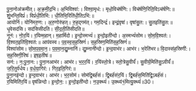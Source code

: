 

  
पु॒ना॒नोअ॑क्रमीत्। अ॒क्र॒मी॒द॒भि। अ॒भिविश्वा॑:। विश्वा॒मृध॑:। मृधो॒विच॑र्षणि:। विच॑र्षणि॒रिति॒विऽच॑र्षणि:॥ शुं॒भन्ति॒विप्रं॑। विप्रं॑धी॒तिभि॑:। धी॒तिभि॒रिति॑धी॒तिऽभि॑:॥  
आयोनिं॑। योनि॑मरु॒ण:। अ॒रु॒णोरु॑हत्। रु॒ह॒द्गम॑त्। गम॒दिन्द्रं॑। इन्द्रं॒वृषा॑। वृषा॑सु॒त:। सु॒तइति॑सु॒त:॥ धृ॒वेसद॑सि। सद॑सिसीदति। सी॒द॒ती॒ति॑सीदति॥  
नून॑:। नो॒र॒यिं। र॒यिम्म॒हान्। म॒हामिं॑दो। इ॒न्दो॒स्मभ्यं॑। इ॒न्दो॒इती॑न्दो। अ॒स्मभ्यं॑सोम। सो॒म॒वि॒श्वत॑:। वि॒श्वत॒इति॑वि॒श्वत॑:॥ आप॑वस्व। प॒व॒स्व॒स॒ह॒स्रिणं॑। स॒ह॒स्रिण॒मिति॑स॒ह॒स्रिणं॑॥  
विश्वा॑सोम। सो॒म॒प॒व॒मा॒न॒। प॒व॒मा॒न॒द्यु॒म्नानि॑। द्यु॒म्नानी॑न्दो। इ॒न्द॒वाभ॑र। आभ॑र। भ॒रेति॑भर॥ वि॒दास्स॑ह॒स्रिणी॑:। स॒ह॒स्रिणी॒रिषः॑। इष॒इतीषः॑॥  
सन॑:। न॒:पु॒ना॒न:। पु॒ना॒नआभ॑र। आभ॑र। भ॒र॒र॒यिं। र॒यिंस्तो॒त्रे। स्तो॒त्रेसु॒वीर्यं॑। सु॒वीर्य॒मिति॑सु॒ऽवीर्यं॑॥ ज॒रि॒तुर्व॑र्धय। व॒र्ध॒या॒गिर॑:। गिर॒इति॒गिर॑:॥  
पु॒ना॒नइ॑न्दो। इ॒न्द॒वाभ॑र। आभ॑र। भ॒र॒सोम॑। सोम॑द्वि॒बर्ह॑सं। द्वि॒बर्ह॑संर॒यिं। द्वि॒बर्ह॑स॒मिति॑द्वि॒ऽबर्ह॑सं। र॒यिमिति॑र॒यिं॥ वृष॑न्निन्दो। इ॒न्दो॒न॒:। इ॒न्दो॒इती॑न्दो। न॒उ॒क्थ्यं॑। उ॒क्थ्य॑१॒॑मित्यु॒क्थ्यं॑॥30।  
